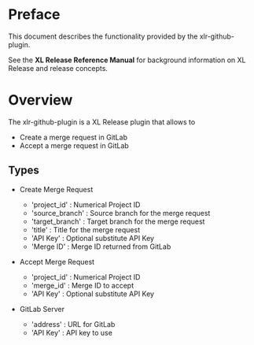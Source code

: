 # Preface #

This document describes the functionality provided by the xlr-github-plugin.

See the **XL Release Reference Manual** for background information on XL Release and release concepts.

# Overview #

The xlr-github-plugin is a XL Release plugin that allows to 
  * Create a merge request in GitLab
  * Accept a merge request in GitLab

## Types ##

+ Create Merge Request
  * 'project_id' : Numerical Project ID
  * 'source_branch' : Source branch for the merge request
  * 'target_branch' : Target branch for the merge request
  * 'title' : Title for the merge request
  * 'API Key' : Optional substitute API Key
  * 'Merge ID' : Merge ID returned from GitLab

+ Accept Merge Request
  * 'project_id' : Numerical Project ID
  * 'merge_id' : Merge ID to accept
  * 'API Key' : Optional substitute API Key

+ GitLab Server
  * 'address' : URL for GitLab
  * 'API Key' : API key to use

